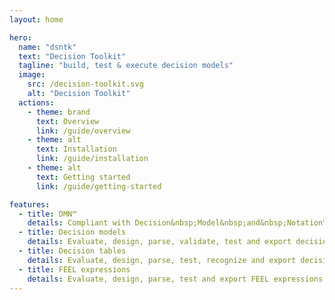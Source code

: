 ```yaml
---
layout: home

hero:
  name: "dsntk"
  text: "Decision Toolkit"
  tagline: "build, test & execute decision models"
  image:
    src: /decision-toolkit.svg
    alt: "Decision Toolkit"
  actions:
    - theme: brand
      text: Overview
      link: /guide/overview
    - theme: alt
      text: Installation
      link: /guide/installation
    - theme: alt
      text: Getting started
      link: /guide/getting-started

features:
  - title: DMN™
    details: Compliant with Decision&nbsp;Model&nbsp;and&nbsp;Notation™ standard.
  - title: Decision models
    details: Evaluate, design, parse, validate, test and export decision models.
  - title: Decision tables
    details: Evaluate, design, parse, test, recognize and export decision tables.
  - title: FEEL expressions
    details: Evaluate, design, parse, test and export FEEL expressions.
---
```

